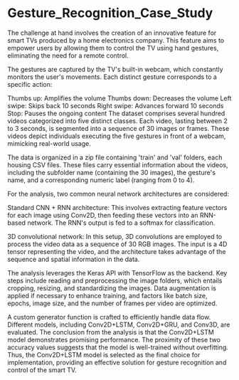 # Gesture_Recognition_Case_Study

The challenge at hand involves the creation of an innovative feature for smart TVs produced by a home electronics company. This feature aims to empower users by allowing them to control the TV using hand gestures, eliminating the need for a remote control.

The gestures are captured by the TV's built-in webcam, which constantly monitors the user's movements. Each distinct gesture corresponds to a specific action:

Thumbs up: Amplifies the volume
Thumbs down: Decreases the volume
Left swipe: Skips back 10 seconds
Right swipe: Advances forward 10 seconds
Stop: Pauses the ongoing content
The dataset comprises several hundred videos categorized into five distinct classes. Each video, lasting between 2 to 3 seconds, is segmented into a sequence of 30 images or frames. These videos depict individuals executing the five gestures in front of a webcam, mimicking real-world usage.

The data is organized in a zip file containing 'train' and 'val' folders, each housing CSV files. These files carry essential information about the videos, including the subfolder name (containing the 30 images), the gesture's name, and a corresponding numeric label (ranging from 0 to 4).

For the analysis, two common neural network architectures are considered:

Standard CNN + RNN architecture: This involves extracting feature vectors for each image using Conv2D, then feeding these vectors into an RNN-based network. The RNN's output is fed to a softmax for classification.

3D convolutional network: In this setup, 3D convolutions are employed to process the video data as a sequence of 30 RGB images. The input is a 4D tensor representing the video, and the architecture takes advantage of the sequence and spatial information in the data.

The analysis leverages the Keras API with TensorFlow as the backend. Key steps include reading and preprocessing the image folders, which entails cropping, resizing, and standardizing the images. Data augmentation is applied if necessary to enhance training, and factors like batch size, epochs, image size, and the number of frames per video are optimized.

A custom generator function is crafted to efficiently handle data flow. Different models, including Conv2D+LSTM, Conv2D+GRU, and Conv3D, are evaluated. The conclusion from the analysis is that the Conv2D+LSTM model demonstrates promising performance. The proximity of these two accuracy values suggests that the model is well-trained without overfitting. Thus, the Conv2D+LSTM model is selected as the final choice for implementation, providing an effective solution for gesture recognition and control of the smart TV.
